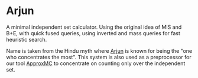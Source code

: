 # Arjun

A minimal independent set calculator. Using the original idea of MIS and B+E, with quick fused queries, using inverted and mass queries for fast heuristic search.

Name is taken from the Hindu myth where [Arjun](https://en.wikipedia.org/wiki/Arjuna) is known for being the "one who concentrates the most". This system is also used as a preprocessor for our tool [ApproxMC](https://github.com/meelgroup/ApproxMC) to concentrate on counting only over the independent set.
